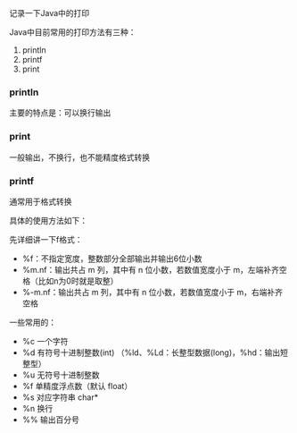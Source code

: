 记录一下Java中的打印

Java中目前常用的打印方法有三种：
1. println
2. printf
3. print

### println

主要的特点是：可以换行输出

### print

一般输出，不换行，也不能精度格式转换

### printf

通常用于格式转换

具体的使用方法如下：

先详细讲一下f格式：
- %f：不指定宽度，整数部分全部输出并输出6位小数
- %m.nf：输出共占 m 列，其中有 n 位小数，若数值宽度小于 m，左端补齐空格（比如n为0时就是取整）
- %-m.nf：输出共占 m 列，其中有 n 位小数，若数值宽度小于 m，右端补齐空格

一些常用的：
- %c 一个字符
- %d 有符号十进制整数(int) （%ld、%Ld：长整型数据(long)，%hd：输出短整型）
- %u 无符号十进制整数
- %f 单精度浮点数（默认 float）
- %s 对应字符串 char*
- %n 换行
- %% 输出百分号